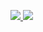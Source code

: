 <a href="https://github.com/jstrieb/github-stats">

![](https://github.com/JasonMessmore/github-stats/master/generated/overview.svg#gh-dark-mode-only)
![](https://github.com/JasonMessmore/github-stats/master/generated/languages.svg#gh-dark-mode-only)

</a>
